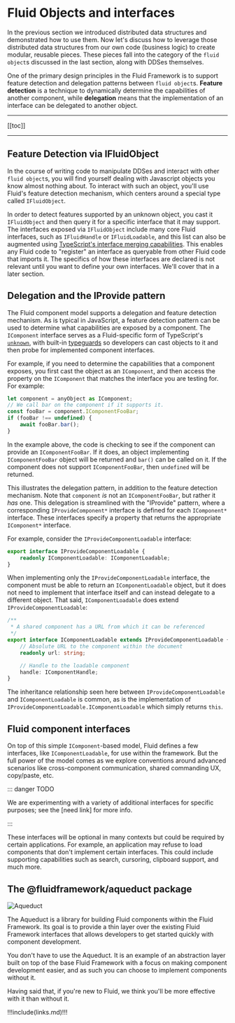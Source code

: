 # Fluid Objects and interfaces

In the previous section we introduced distributed data structures and demonstrated how to use them. Now let's discuss
how to leverage those distributed data structures from our own code (business logic) to create modular, reusable
pieces. These pieces fall into the category of the `fluid object`s discussed in the last section,
along with DDSes themselves.

One of the primary design principles in the Fluid Framework is to support feature detection and delegation
patterns between `fluid object`s.
**Feature detection** is a technique to dynamically determine the capabilities of another component, while
**delegation** means that the implementation of an interface can be delegated to another object.

---

[[toc]]

---

## Feature Detection via IFluidObject

In the course of writing code to manipulate DDSes and interact with other `fluid object`s, you will find yourself dealing
with Javascript objects you know almost nothing about. To interact with such an object, you'll use Fluid's
feature detection mechanism, which centers around a special type called `IFluidObject`.

In order to detect features supported by an unknown object, you cast it `IFluidObject` and then query it for a specific
interface that it may support. The interfaces exposed via `IFluidObject` include many core Fluid interfaces,
such as `IFluidHandle` or `IFluidLoadable`, and this list can also be augmented using
[TypeScript's interface merging capabilities](https://www.typescriptlang.org/docs/handbook/declaration-merging.html#merging-interfaces).
This enables any Fluid code to "register" an interface as queryable from other Fluid code that imports it.
The specifics of how these interfaces are declared is not relevant until you want to define your own interfaces.
We'll cover that in a later section.

## Delegation and the IProvide pattern

The Fluid component model supports a delegation and feature detection mechanism. As is typical in JavaScript, a feature
detection pattern can be used to determine what capabilities are exposed by a component. The `IComponent` interface
serves as a Fluid-specific form of TypeScript's [`unknown`](https://www.typescriptlang.org/docs/handbook/basic-types.html#unknown), with built-in [typeguards](https://www.typescriptlang.org/docs/handbook/advanced-types.html#type-guards-and-differentiating-types) so developers can cast objects to it and then probe for
implemented component interfaces.

For example, if you need to determine the capabilities that a component exposes, you first cast the object as an
`IComponent`, and then access the property on the `IComponent` that matches the interface you are testing for. For
example:

```typescript
let component = anyObject as IComponent;
// We call bar on the component if it supports it.
const fooBar = component.IComponentFooBar;
if (fooBar !== undefined) {
    await fooBar.bar();
}
```

In the example above, the code is checking to see if the component can provide an `IComponentFooBar`. If it does,
an object implementing `IComponentFooBar` object will be returned and `bar()` can be called on it.
If the component does not support `IComponentFooBar`, then `undefined` will be returned.

This illustrates the delegation pattern, in addition to the feature detection mechanism. Note that `component` _is_ not an `IComponentFooBar`,
but rather it _has_ one. This delegation is streamlined with the "IProvide" pattern, where a corresponding `IProvideComponent*` interface
is defined for each `IComponent*` interface. These interfaces specify a property that returns the appropriate `IComponent*` interface.

For example, consider the `IProvideComponentLoadable` interface:

```typescript
export interface IProvideComponentLoadable {
    readonly IComponentLoadable: IComponentLoadable;
}
```

When implementing only the `IProvideComponentLoadable` interface, the component must be able to return
an `IComponentLoadable` object, but it does not need to implement that interface itself and can instead delegate to a
different object. That said, `IComponentLoadable` does extend `IProvideComponentLoadable`:

```typescript
/**
 * A shared component has a URL from which it can be referenced
 */
export interface IComponentLoadable extends IProvideComponentLoadable {
    // Absolute URL to the component within the document
    readonly url: string;

    // Handle to the loadable component
    handle: IComponentHandle;
}
```

The inheritance relationship seen here between `IProvideComponentLoadable` and `IComponentLoadable`
is common, as is the implementation of `IProvideComponentLoadable.IComponentLoadable` which simply returns `this`.

## Fluid component interfaces

On top of this simple `IComponent`-based model, Fluid defines a few interfaces, like `IComponentLoadable`, for use
within the framework. But the full power of the model comes as we explore conventions around advanced scenarios like
cross-component communication, shared commanding UX, copy/paste, etc.

::: danger TODO

We are experimenting with a variety of additional interfaces for specific purposes; see the [need link] for more info.

:::

These interfaces will be optional in many contexts but could be required by certain applications. For example, an
application may refuse to load components that don't implement certain interfaces. This could include supporting
capabilities such as search, cursoring, clipboard support, and much more.

## The @fluidframework/aqueduct package

![Aqueduct](https://openclipart.org/image/400px/5073)

The Aqueduct is a library for building Fluid components within the Fluid Framework. Its goal is to provide a thin layer
over the existing Fluid Framework interfaces that allows developers to get started quickly with component development.

You don't have to use the Aqueduct. It is an example of an abstraction layer built on top of the base Fluid Framework
with a focus on making component development easier, and as such you can choose to implement components without it.

Having said that, if you're new to Fluid, we think you'll be more effective with it than without it.



!!!include(links.md)!!!
